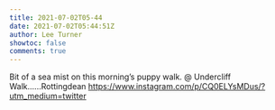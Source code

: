 ```yaml
---
title: 2021-07-02T05-44
date: 2021-07-02T05:44:51Z
author: Lee Turner
showtoc: false
comments: true
---
```


Bit of a sea mist on this morning’s puppy walk. @ Undercliff Walk......Rottingdean https://www.instagram.com/p/CQ0ELYsMDus/?utm_medium=twitter

